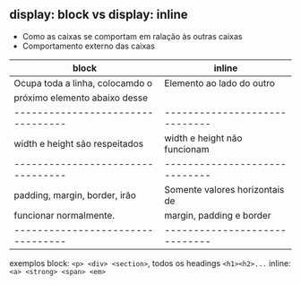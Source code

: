 ## display: block vs display: inline

- Como as caixas se comportam em ralação às outras caixas
- Comportamento externo das caixas

| **block**                         | **inline**                    |
| --------------------------------- | ----------------------------- |
| Ocupa toda a linha, colocamdo o   | Elemento ao lado do outro     |
| próximo elemento abaixo desse     |                               |
| --------------------------------- | ----------------------------- |
| width e height são respeitados    | width e height não funcionam  |
| --------------------------------- | ----------------------------- |
| padding, margin, border, irão     | Somente valores horizontais de|
| funcionar normalmente.            | margin, padding e border      |
| --------------------------------- | ----------------------------- |

exemplos
block: `<p> <div> <section>`, todos os headings `<h1><h2>...`
inline: `<a> <strong> <span> <em>`